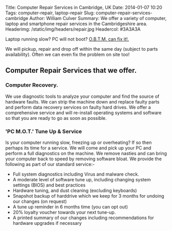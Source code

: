 Title: Computer Repair Services in Cambridge, UK
Date: 2014-01-07 10:20
Tags: computer-repair, laptop-repair
Slug: computer-repair-services-cambridge
Author: William Culver
Summary: We offer a variety of computer, laptop and smartphone repair services in the Cambridgeshire area.
Headerimg: /static/img/headers/repair.jpg
Headercol: #3A3A3A


Laptop running slow?
PC will not boot?
[O.B.T.M. can fix it!.](/contact.html)

We will pickup, repair and drop off within the same day (subject to parts availability). Often we can even fix the problem on site too!

## Computer Repair Services that we offer.

### Computer Recovery.
We use diagnostic tools to analyze your computer and find the source of hardware faults.  We can strip the machine down and replace faulty parts and perform data recovery services on faulty hard drives.  We offer a comprehensive service and will re-install operating systems and software so that you are ready to go as soon as possible.


### 'PC M.O.T.' Tune Up & Service

Is your computer running slow, freezing up or overheating?  If so then perhaps its time for a service.
We will come and pick up your PC and perform a full diagnostics on the machine. We remove nasties and can bring your computer back to speed by removing software bloat. We provide the following as part of our standard service:-

  -  Full system diagnostics including Virus and malware check.
  -  A moderate level of software tune up, including changing system settings (BIOS) and best practices
  -  Hardware tuning, and dust cleaning (excluding keyboards)
  -  Snapshot backup of harddrive which we keep for 3 months for undoing our changes (on request)
  -  A tune up reminder in 6 months time (you can opt out)
  -  20% loyalty voucher towards your next tune-up.
  -  A printed summary of our changes including recommendations for hardware upgrades if necessary
